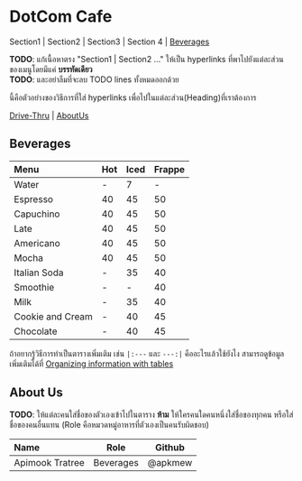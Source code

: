 # DotCom Cafe

Section1 | Section2 | Section3 | Section 4 | [Beverages](#Beverages)
 
**TODO**: แก้เนื้อหาตรง "Section1 | Section2 ..." ให้เป็น hyperlinks ที่พาไปยังแต่ละส่วนของเมนูโดยมีแค่ **บรรทัดเดียว**   
**TODO**: และอย่าลืมที่จะลบ TODO lines ทั้งหมดออกด้วย  

นี้คือตัวอย่างของวิธีการที่ใส่ hyperlinks เพื่อไปในแต่ละส่วน(Heading)ที่เราต้องการ  

[Drive-Thru](#Drive-Thru) | [AboutUs](#About-us)

## Beverages
| Menu                     | Hot      | Iced      | Frappe    |
|:-------------------------|----------|-----------|-----------|
| Water                    | -        | 7         | -         |
| Espresso                 | 40       | 45        | 50        |
| Capuchino                | 40       | 45        | 50        |
| Late                     | 40       | 45        | 50        |
| Americano                | 40       | 45        | 50        |
| Mocha                    | 40       | 45        | 50        |
| Italian Soda             | -        | 35        | 40        |
| Smoothie                 | -        | -         | 40        |
| Milk                     | -        | 35        | 40        |
| Cookie and Cream         | -        | 40        | 45        |
| Chocolate                | -        | 40        | 45        |

ถ้าอยากรู้วิธีการทำเป็นตารางเพิ่มเติม เช่น `|:---` และ `---:|` คืออะไรแล้วใช้ยังไง สามารถดูข้อมูลเพิ่มเติมได้ที่ [Organizing information with tables](https://docs.github.com/en/get-started/writing-on-github/working-with-advanced-formatting/organizing-information-with-tables)   

## About Us
  
**TODO**: ให้แต่ละคนใส่ชื่อของตัวเองเข้าไปในตาราง **ห้าม** ให้ใครคนใดคนหนึ่งใส่ชื่อของทุกคน หรือใส่ชื่อของคนอื่นแทน (Role คือหมวดหมู่อาหารที่ตัวเองเป็นคนรับผิดชอบ)

| Name      | Role      | Github          |
|:----------|-----------|-----------------|
| Apimook Tratree | Beverages | @apkmew |

